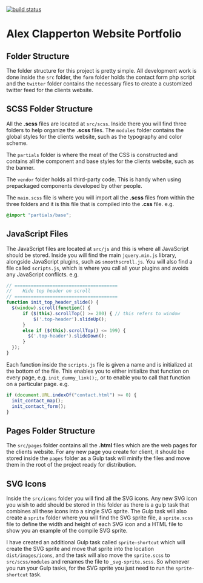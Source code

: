 [![build status](https://gitlab.com/alex-clapperton/alex-clapperton.gitlab.io/badges/master/build.svg)](https://gitlab.com/alex-clapperton/alex-clapperton.gitlab.io/commits/master)


# Alex Clapperton Website Portfolio

## Folder Structure

The folder structure for this project is pretty simple. All development work is done inside the `src` folder, the `form` folder holds the contact form php script and the `twitter` folder contains the necessary files to create a customized twitter feed for the clients website.

## SCSS Folder Structure

All the **.scss** files are located at `src/scss`. Inside there you will find three folders to help organize the **.scss** files. The `modules` folder contains the global styles for the clients website, such as the typography and color scheme.

The `partials` folder is where the meat of the CSS is constructed and contains all the component and base styles for the clients website, such as the banner.

The `vendor` folder holds all third-party code. This is handy when using prepackaged components developed by other people.

The `main.scss` file is where you will import all the **.scss** files from within the three folders and it is this file that is compiled into the **.css** file.
e.g.
```scss
@import "partials/base";
```

## JavaScript Files

The JavaScript files are located at `src/js` and this is where all JavaScript should be stored. Inside you will find the main `jquery.min.js` library, alongside JavaScript plugins, such as `smoothscroll.js`. You will also find a file called `scripts.js`, which is where you call all your plugins and avoids any JavaScript conflicts.
e.g.
```javascript
// ======================================
//    Hide top header on scroll
// ======================================
function init_top_header_slide() {
  $(window).scroll(function() {
      if ($(this).scrollTop() >= 200) { // this refers to window
          $('.top-header').slideUp();
      }
      else if ($(this).scrollTop() <= 199) {
        $('.top-header').slideDown();
      }
  });
}
```

Each function inside the `scripts.js` file is given a name and is initialized at the bottom of the file. This enables you to either initialize that function on every page, e.g. `init_dummy_link();`, or to enable you to call that function on a particular page.
e.g.
```javascript
if (document.URL.indexOf("contact.html") >= 0) {
  init_contact_map();
  init_contact_form();
}
```

## Pages Folder Structure

The `src/pages` folder contains all the **.html** files which are the web pages for the clients website. For any new page you create for client, it should be stored inside the `pages` folder as a Gulp task will minify the files and move them in the root of the project ready for distribution.

## SVG Icons

Inside the `src/icons` folder you will find all the SVG icons. Any new SVG icon you wish to add should be stored in this folder as there is a gulp task that combines all these icons into a single SVG sprite. The Gulp task will also create a `sprite` folder where you will find the SVG sprite file, a `sprite.scss` file to define the width and height of each SVG icon and a HTML file to show you an example of the compile SVG sprite.

I have created an additional Gulp task called `sprite-shortcut` which will create the SVG sprite and move that sprite into the location `dist/images/icons`, and the task will also move the `sprite.scss` to `src/scss/modules` and renames the file to `_svg-sprite.scss`. So whenever you run your Gulp tasks, for the SVG sprite you just need to run the `sprite-shortcut` task.
